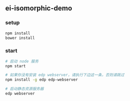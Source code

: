 ## ei-isomorphic-demo


### setup

```sh
npm install
bower install
```

### start

```sh
# 启动 node 服务
npm start

# 如果你没有安装 edp webserver，请执行下边这一条，否则请跳过
npm install -g edp edp-webserver

# 启动静态资源服务器
edp webserver
```
